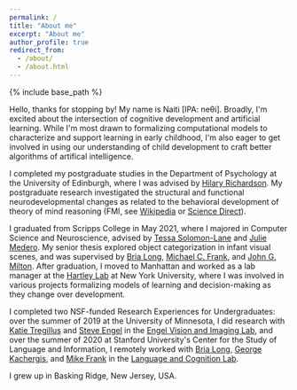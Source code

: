 ```yaml
---
permalink: /
title: "About me"
excerpt: "About me"
author_profile: true
redirect_from: 
  - /about/
  - /about.html
---
```


{% include base_path %}

Hello, thanks for stopping by! My name is Naiti [IPA: neθi]. Broadly, I'm excited about the intersection of cognitive development and artificial learning. While I'm most drawn to formalizing computational models to characterize and support learning in early childhood, I'm also eager to get involved in using our understanding of child development to craft better algorithms of artifical intelligence.

I completed my postgraduate studies in the Department of Psychology at the University of Edinburgh, where I was advised by [Hilary Richardson](https://www.ed.ac.uk/profile/hilary-richardson). My postgraduate research investigated the structural and functional neurodevelopmental changes as  related to the behavioral development of theory of mind reasoning (FMI, see [Wikipedia](https://en.wikipedia.org/wiki/Theory_of_mind) or [Science Direct](https://www.sciencedirect.com/topics/neuroscience/theory-of-mind)).


I graduated from Scripps College in May 2021, where I majored in Computer Science and Neuroscience, advised by [Tessa Solomon-Lane](https://tessasolomonlane.com/) and [Julie Medero](https://www.cs.hmc.edu/~julie/). My senior thesis explored object categorization in infant visual scenes, and was supervised by [Bria Long](https://www.brialong.com/), [Michael C. Frank](https://web.stanford.edu/~mcfrank/), and [John G. Milton](http://faculty.jsd.claremont.edu/jmilton/). After graduation, I moved to Manhattan and worked as a lab manager at the [Hartley Lab](www.hartleylab.org) at New York University, where I was involved in various projects formalizing models of learning and decision-making as they change over development.

I completed two NSF-funded Research Experiences for Undergraduates: over the summer of 2019 at the University of Minnesota, I did research with [Katie Tregillus](http://engellab.psych.umn.edu/people/katherine-tregillus) and [Steve Engel](https://cla.umn.edu/about/directory/profile/engel) in the [Engel Vision and Imaging Lab](http://engellab.psych.umn.edu/), and over the summer of 2020 at Stanford University's Center for the Study of Language and Information, I remotely worked with [Bria Long](https://www.brialong.com/), [George Kachergis](http://www.kachergis.com/), and [Mike Frank](https://web.stanford.edu/~mcfrank/) in the [Language and Cognition Lab](http://langcog.stanford.edu/).

I grew up in Basking Ridge, New Jersey, USA.

